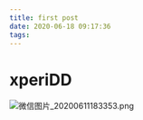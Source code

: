 ```yaml
---
title: first post
date: 2020-06-18 09:17:36
tags:
---
```

# xperiDD
![微信图片_20200611183353.png](https://i.loli.net/2020/06/18/7oWcSUPCKeQryMH.png)